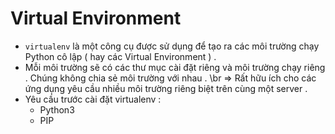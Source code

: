 # Virtual Environment
* `virtualenv` là một công cụ được sử dụng để tạo ra các môi trường chạy Python cô lập ( hay các Virtual Environment ) .
* Mỗi môi trường sẽ có các thư mục cài đặt riêng và môi trường chạy riêng . Chúng không chia sẻ môi trường với nhau . \br => Rất hữu ích cho các ứng dụng yêu cầu nhiều môi trường riêng biệt trên cùng một server .
* Yêu cầu trước cài đặt virtualenv :
    * Python3
    * PIP
